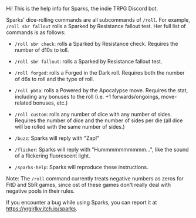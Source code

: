 Hi! This is the help info for Sparks, the indie TRPG Discord bot.

Sparks' dice-rolling commands are all subcommands of `/roll`. For example, `/roll sbr fallout` rolls a Sparked by Resistance fallout test. Her full list of commands is as follows:

- `/roll sbr check`: rolls a Sparked by Resistance check. Requires the number of d10s to toll.

- `/roll sbr fallout`: rolls a Sparked by Resistance fallout test.

- `/roll forged`: rolls a Forged in the Dark roll. Requires both the number of d6s to roll and the type of roll.

- `/roll pbta`: rolls a Powered by the Apocalypse move. Requires the stat, including any bonuses to the roll (i.e. +1 forwards/ongoings, move-related bonuses, etc.)

- `/roll custom`: rolls any number of dice with any number of sides. Requires the number of dice and the number of sides per die (all dice will be rolled with the same number of sides.)

- `/buzz`: Sparks will reply with "Zap!"

- `/flicker`: Sparks will reply with "Hummmmmmmmmm...", like the sound of a flickering fluorescent light.

- `/sparks-help`: Sparks will reproduce these instructions.

Note: The `/roll` command currently treats negative numbers as zeros for FitD and SbR games, since ost of these games don't really deal with negative pools in their rules.

If you encounter a bug while using Sparks, you can report it at https://yrgirlkv.itch.io/sparks.
